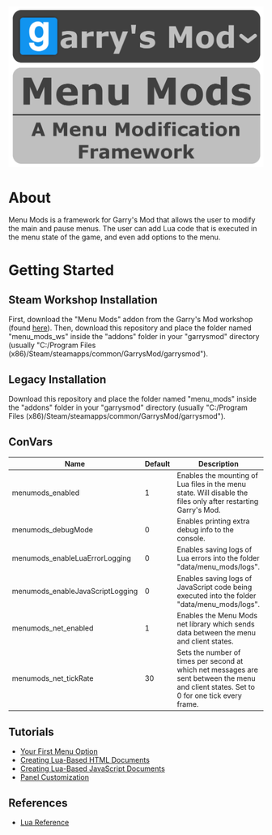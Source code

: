 ![Menu Mods Logo](/Menu_Mods_Logo.png?raw=true "Menu Mods Logo")

# About

Menu Mods is a framework for Garry's Mod that allows the user to modify the main and pause menus. The user can add Lua code that is executed in the menu state of the game, and even add options to the menu.

# Getting Started

## Steam Workshop Installation

First, download the "Menu Mods" addon from the Garry's Mod workshop (found [here](https://steamcommunity.com/sharedfiles/filedetails/?id=1432846093 "Garry's Mod Workshop")). Then, download this repository and place the folder named "menu_mods_ws" inside the "addons" folder in your "garrysmod" directory (usually "C:/Program Files (x86)/Steam/steamapps/common/GarrysMod/garrysmod").

## Legacy Installation

Download this repository and place the folder named "menu_mods" inside the "addons" folder in your "garrysmod" directory (usually "C:/Program Files (x86)/Steam/steamapps/common/GarrysMod/garrysmod").

## ConVars

Name | Default | Description
---- | ------- | -----------
menumods_enabled | 1 | Enables the mounting of Lua files in the menu state. Will disable the files only after restarting Garry's Mod.
menumods_debugMode | 0 | Enables printing extra debug info to the console.
menumods_enableLuaErrorLogging | 0 | Enables saving logs of Lua errors into the folder "data/menu_mods/logs".
menumods_enableJavaScriptLogging | 0 | Enables saving logs of JavaScript code being executed into the folder "data/menu_mods/logs".
menumods_net_enabled | 1 | Enables the Menu Mods net library which sends data between the menu and client states.
menumods_net_tickRate | 30 | Sets the number of times per second at which net messages are sent between the menu and client states. Set to 0 for one tick every frame.

## Tutorials

- [Your First Menu Option](/tutorials/your_first_menu_option.md "Your First Menu Option")
- [Creating Lua-Based HTML Documents](/tutorials/creating_lua-based_html_documents.md "Creating Lua-Based HTML Documents")
- [Creating Lua-Based JavaScript Documents](/tutorials/creating_lua-based_javascript_documents.md "Creating Lua-Based JavaScript Documents")
- [Panel Customization](/tutorials/panel_customization.md "Panel Customization")

## References

- [Lua Reference](/lua_reference/ROOT.md "Lua Reference")
